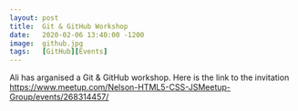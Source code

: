```yaml
---
layout: post
title:  Git & GitHub Workshop
date:   2020-02-06 13:40:00 -1200
image:  github.jpg
tags:   [GitHub][Events]
---
```

Ali has arganised a Git & GitHub workshop. Here is the link to the invitation https://www.meetup.com/Nelson-HTML5-CSS-JSMeetup-Group/events/268314457/
